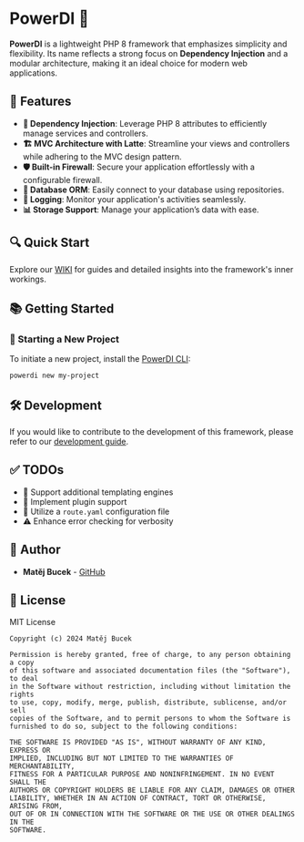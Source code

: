 
# PowerDI 🚀

**PowerDI** is a lightweight PHP 8 framework that emphasizes simplicity and flexibility. Its name reflects a strong focus on **Dependency Injection** and a modular architecture, making it an ideal choice for modern web applications.

## 🌟 Features

- **🔌 Dependency Injection**: Leverage PHP 8 attributes to efficiently manage services and controllers.
- **🏗️ MVC Architecture with Latte**: Streamline your views and controllers while adhering to the MVC design pattern.
- **🛡️ Built-in Firewall**: Secure your application effortlessly with a configurable firewall.
- **💾 Database ORM**: Easily connect to your database using repositories.
- **📝 Logging**: Monitor your application's activities seamlessly.
- **📊 Storage Support**: Manage your application’s data with ease.

## 🔍 Quick Start

Explore our [WIKI](https://matejbucek.github.io/PowerDI/) for guides and detailed insights into the framework's inner workings.

## 📚 Getting Started

### 🚀 Starting a New Project

To initiate a new project, install the [PowerDI CLI](https://github.com/matejbucek/PowerDI-CLI):

```bash
powerdi new my-project
```

## 🛠️ Development

If you would like to contribute to the development of this framework, please refer to our [development guide](https://matejbucek.github.io/PowerDI/development/).

## ✅ TODOs

- 📜 Support additional templating engines
- 🔌 Implement plugin support
- 📁 Utilize a `route.yaml` configuration file
- ⚠️ Enhance error checking for verbosity

## 👤 Author

- **Matěj Bucek** - [GitHub](https://github.com/matejbucek)

## 📝 License

MIT License

```plaintext
Copyright (c) 2024 Matěj Bucek

Permission is hereby granted, free of charge, to any person obtaining a copy
of this software and associated documentation files (the "Software"), to deal
in the Software without restriction, including without limitation the rights
to use, copy, modify, merge, publish, distribute, sublicense, and/or sell
copies of the Software, and to permit persons to whom the Software is
furnished to do so, subject to the following conditions:

THE SOFTWARE IS PROVIDED "AS IS", WITHOUT WARRANTY OF ANY KIND, EXPRESS OR
IMPLIED, INCLUDING BUT NOT LIMITED TO THE WARRANTIES OF MERCHANTABILITY,
FITNESS FOR A PARTICULAR PURPOSE AND NONINFRINGEMENT. IN NO EVENT SHALL THE
AUTHORS OR COPYRIGHT HOLDERS BE LIABLE FOR ANY CLAIM, DAMAGES OR OTHER
LIABILITY, WHETHER IN AN ACTION OF CONTRACT, TORT OR OTHERWISE, ARISING FROM,
OUT OF OR IN CONNECTION WITH THE SOFTWARE OR THE USE OR OTHER DEALINGS IN THE
SOFTWARE.
```
